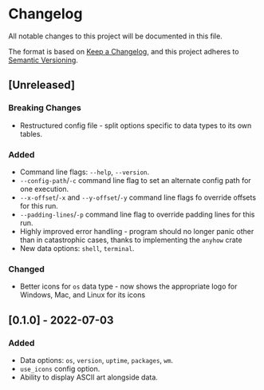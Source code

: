# Changelog

All notable changes to this project will be documented in this file.

The format is based on [Keep a Changelog](https://keepachangelog.com/en/1.0.0/),
and this project adheres to
[Semantic Versioning](https://semver.org/spec/v2.0.0.html).

## [Unreleased]

### Breaking Changes

- Restructured config file - split options specific to data types to its own
  tables.

### Added

- Command line flags: `--help`, `--version`.
- `--config-path`/`-c` command line flag to set an alternate config path for one
  execution.
- `--x-offset`/`-x` and `--y-offset`/`-y` command line flags fo override offsets
  for this run.
- `--padding-lines`/`-p` command line flag to override padding lines for this
  run.
- Highly improved error handling - program should no longer panic other than in
  catastrophic cases, thanks to implementing the `anyhow` crate
- New data options: `shell`, `terminal`.

### Changed

- Better icons for `os` data type - now shows the appropriate logo for Windows,
  Mac, and Linux for its icons

## [0.1.0] - 2022-07-03

### Added

- Data options: `os`, `version`, `uptime`, `packages`, `wm`.
- `use_icons` config option.
- Ability to display ASCII art alongside data.
